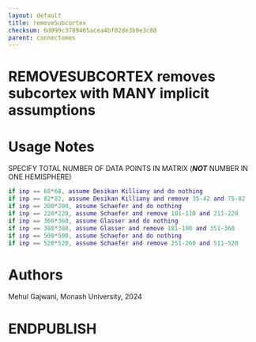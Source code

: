 ```yaml
---
layout: default
title: removeSubcortex
checksum: 6d099c3789465acea4bf02de3b9e3c88
parent: connectomes
---
```



 
# REMOVESUBCORTEX removes subcortex with MANY implicit assumptions
 
# Usage Notes

SPECIFY TOTAL NUMBER OF DATA POINTS IN MATRIX (***NOT*** NUMBER IN ONE HEMISPHERE)

```matlab
if inp == 68*68, assume Desikan Killiany and do nothing
if inp == 82*82, assume Desikan Killiany and remove 35-42 and 75-82
if inp == 200*200, assume Schaefer and do nothing
if inp == 220*220, assume Schaefer and remove 101-110 and 211-220
if inp == 360*360, assume Glasser and do nothing
if inp == 380*380, assume Glasser and remove 181-190 and 351-360
if inp == 500*500, assume Schaefer and do nothing
if inp == 520*520, assume Schaefer and remove 251-260 and 511-520
```
 
# Authors

Mehul Gajwani, Monash University, 2024

 
# ENDPUBLISH
